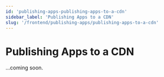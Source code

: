 ```yaml
---
id: 'publishing-apps-publishing-apps-to-a-cdn'
sidebar_label: 'Publishing Apps to a CDN'
slug: '/frontend/publishing-apps/publishing-apps-to-a-cdn'
---
```


# Publishing Apps to a CDN

...coming soon.
